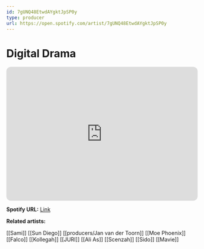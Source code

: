 ```yaml
---
id: 7gUNQ48EtwdAYgktJpSP0y
type: producer
url: https://open.spotify.com/artist/7gUNQ48EtwdAYgktJpSP0y
---
```

# Digital Drama

<iframe style="border-radius:12px" src="https://open.spotify.com/embed/artist/7gUNQ48EtwdAYgktJpSP0y" width="100%" height="352" frameBorder="0" allowfullscreen="" allow="autoplay; clipboard-write; encrypted-media; fullscreen; picture-in-picture" loading="lazy"></iframe>

**Spotify URL:** [Link](https://open.spotify.com/artist/7gUNQ48EtwdAYgktJpSP0y)

**Related artists:**

[[Sami]]
[[Sun Diego]]
[[producers/Jan van der Toorn]]
[[Moe Phoenix]]
[[Falco]]
[[Kollegah]]
[[JURI]]
[[Ali As]]
[[Scenzah]]
[[Sido]]
[[Mavie]]
